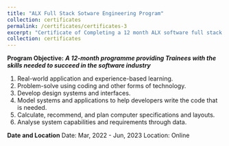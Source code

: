```yaml
---
title: "ALX Full Stack Sotware Engineering Program"
collection: certificates
permalink: /certificates/certificates-3
excerpt: "Certificate of Completing a 12 month ALX software full stack engineering program with a specialization in the front end <br/><img src='/images/portfolio/ALX.png'>"
collection: certificates
---
```


**Program Objective:** 
***A 12-month programme providing Trainees with the skills needed to succeed in the software industry***
1. Real-world application and experience-based learning.
2. Problem-solve using coding and other forms of technology. 
3. Develop design systems and interfaces.
4. Model systems and applications to help developers write the code that is needed.
5. Calculate, recommend, and plan computer specifications and layouts.
6. Analyse system capabilities and requirements through data.

**Date and Location**
     Date: Mar, 2022 - Jun, 2023
     Location: Online 